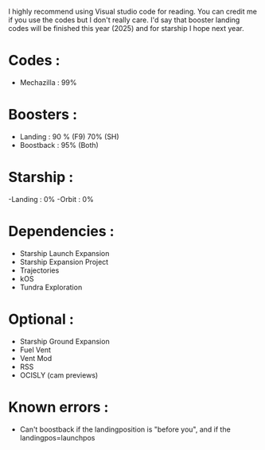 I highly recommend using Visual studio code for reading.
You can credit me if you use the codes but I don't really care.
I'd say that booster landing codes will be finished this year (2025) and for starship I hope next year.
# Codes : 
 - Mechazilla : 99%
# Boosters :
 - Landing : 90 % (F9) 70% (SH)
 - Boostback : 95% (Both) 
# Starship :
 -Landing : 0%
 -Orbit : 0%

 # Dependencies :
 - Starship Launch Expansion 
 - Starship Expansion Project 
 - Trajectories
 - kOS
 - Tundra Exploration


# Optional :
- Starship Ground Expansion
- Fuel Vent
- Vent Mod 
- RSS
- OCISLY (cam previews)

# Known errors :
 - Can't boostback if the landingposition is "before you", and if the landingpos=launchpos
